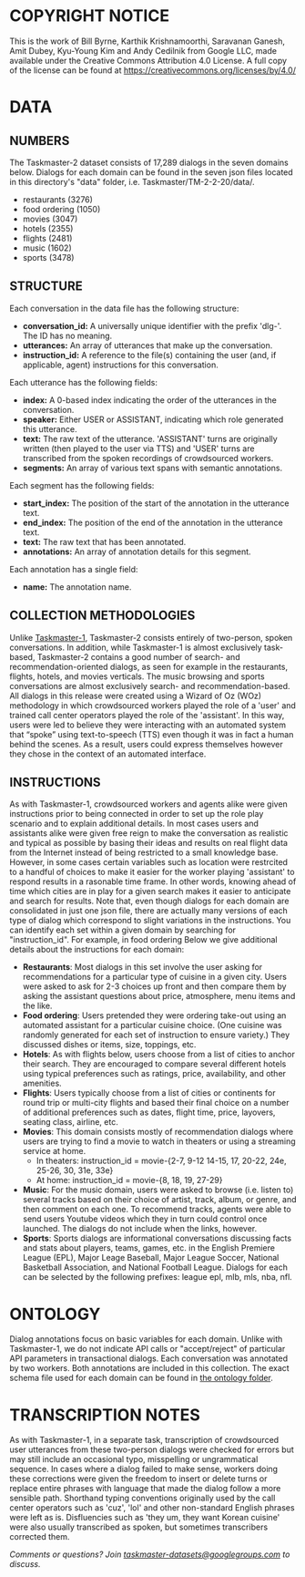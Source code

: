 # COPYRIGHT NOTICE

This is the work of Bill Byrne, Karthik Krishnamoorthi, Saravanan Ganesh, Amit Dubey, Kyu-Young Kim and Andy Cedilnik from Google LLC, made available under the Creative Commons Attribution 4.0 License. A full copy of the license can be found at https://creativecommons.org/licenses/by/4.0/

# DATA

## NUMBERS
The Taskmaster-2 dataset consists of 17,289 dialogs in the seven domains below. Dialogs for each domain can be found in the seven json files located in this directory's "data" folder, i.e. Taskmaster/TM-2-2-20/data/.
* restaurants (3276)
* food ordering (1050)
* movies (3047)
* hotels (2355)
* flights (2481)
* music (1602)
* sports (3478)

## STRUCTURE
Each conversation in the data file has the following structure:
* __conversation_id:__ A universally unique identifier with the prefix 'dlg-'. The ID has no meaning.
* __utterances:__ An array of utterances that make up the conversation.
* __instruction_id:__ A reference to the file(s) containing the user (and, if applicable, agent) instructions for this conversation.

Each utterance has the following fields:
* __index:__ A 0-based index indicating the order of the utterances in the conversation.
* __speaker:__ Either USER or ASSISTANT, indicating which role generated this utterance.
* __text:__ The raw text of the utterance. 'ASSISTANT' turns are originally written (then played to the user via TTS) and 'USER' turns are transcribed from the spoken recordings of crowdsourced workers.
* __segments:__ An array of various text spans with semantic annotations.

Each segment has the following fields:
* __start_index:__ The position of the start of the annotation in the utterance text.
* __end_index:__ The position of the end of the annotation in the utterance text.
* __text:__ The raw text that has been annotated.
* __annotations:__ An array of annotation details for this segment.

Each annotation has a single field:
* __name:__ The annotation name.

## COLLECTION METHODOLOGIES
Unlike [Taskmaster-1](../TM-1-2019), Taskmaster-2 consists entirely of two-person, spoken conversations. In addition, while Taskmaster-1 is almost exclusively task-based, Taskmaster-2 contains a good number of search- and recommendation-oriented dialogs, as seen for example in the restaurants, flights, hotels, and movies verticals. The music browsing and sports conversations are almost exclusively search- and recommendation-based. 
All dialogs in this release were created using a Wizard of Oz (WOz) methodology in which crowdsourced workers played the role of a 'user' and trained call center operators played the role of the 'assistant'. In this way, users were led to believe they were interacting with an automated system that “spoke” using text-to-speech (TTS) even though it was in fact a human behind the scenes. As a result, users could express themselves however they chose in the context of an automated interface. 

## INSTRUCTIONS
As with Taskmaster-1, crowdsourced workers and agents alike were given instructions prior to being connected in order to set up the role play scenario and to explain additional details. In most cases users and assistants alike were given free reign to make the conversation as realistic and typical as possible by basing their ideas and results on real flight data from the Internet instead of being restricted to a small knowledge base. However, in some cases certain variables such as location were restrcited to a handful of choices to make it easier for the worker playing 'assistant' to respond results in a rasonable time frame. In other words, knowing ahead of time which cities are in play for a given search makes it easier to anticipate and search for results. Note that, even though dialogs for each domain are consolidated in just one json file, there are actually many versions of each type of dialog which correspond to slight variations in the instructions. You can identify each set within a given domain by searching for "instruction_id". For example, in food ordering Below we give additional details about the instructions for each domain:
* **Restaurants**: Most dialogs in this set involve the user asking for recommendations for a particular type of cuisine in a given city. Users were asked to ask for  2-3 choices up front and then compare them by asking the assistant questions about price, atmosphere, menu items and the like.
* **Food ordering**: Users pretended they were ordering take-out using an automated assistant for a particular cuisine choice. (One cuisine was randomly generated for each set of instruction to ensure variety.) They discussed dishes or items, size, toppings, etc.
* **Hotels**: As with flights below, users choose from a list of cities to anchor their search. They are encouraged to compare several different hotels using typical preferences such as ratings, price, availability, and other amenities.
* **Flights**: Users typically choose from a list of cities or continents for round trip or multi-city flights and based their final choice on a number of additional preferences such as dates, flight time, price, layovers, seating class, airline, etc.
* **Movies**: This domain consists mostly of recommendation dialogs where users are trying to find a movie to watch in theaters or using a streaming service at home. 
  * In theaters: instruction_id = movie-{2-7, 9-12 14-15, 17, 20-22, 24e, 25-26, 30, 31e, 33e}
  * At home: instruction_id = movie-{8, 18, 19, 27-29}
* **Music**: For the music domain, users were asked to browse (i.e. listen to) several tracks based on their choice of artist, track, album, or genre, and then comment on each one. To recommend tracks, agents were able to send users Youtube videos which they in turn could control once launched. The dialogs do not include when the links, however.
* **Sports**: Sports dialogs are informational conversations discussing facts and stats about players, teams, games, etc. in the English Premiere League (EPL), Major Leage Baseball, Major League Soccer, National Basketball Association, and National Football League. Dialogs for each can be selected by the following prefixes: league epl, mlb, mls, nba, nfl.
  
# ONTOLOGY
Dialog annotations focus on basic variables for each domain. Unlike with Taskmaster-1, we do not indicate API calls or "accept/reject" of particular API parameters in transactional dialogs. Each conversation was annotated by two workers. Both annotations are included in this collection. The exact schema file used for each domain can be found in [the ontology folder](https://github.com/google-research-datasets/Taskmaster/tree/master/TM-2-2020/ontology).

# TRANSCRIPTION NOTES
As with Taskmaster-1, in a separate task, transcription of crowdsourced user utterances from these two-person dialogs were checked for errors but may still include an occasional typo, misspelling or ungrammatical sequence. In cases where a dialog failed to make sense, workers doing these corrections were given the freedom to insert or delete turns or replace entire phrases with language that made the dialog follow a more sensible path. Shorthand typing conventions originally used by the call center operators such as 'cuz', 'lol' and other non-standard English phrases were left as is. Disfluencies such as 'they um, they want Korean cuisine' were also usually transcribed as spoken, but sometimes transcribers corrected them.

_Comments or questions? Join taskmaster-datasets@googlegroups.com to discuss._

